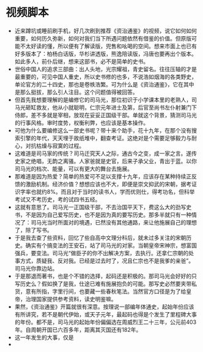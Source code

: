 # 视频脚本
- 近来蹲坑或睡前刷手机，好几次刷到推荐《资治通鉴》的视频，说它如何如何重要，如何历久弥新，如何对我们当下所遇问题依然有借鉴的价值。但原版可能不太好读的懂，所以便有了解读版，兜售和吆喝的空间。想来市面上也已有好多版本了：柏杨白话版，华杉讲透版，熊逸陪读版，冯唐也要再出个版本。如此多人，前仆后继，想来这部书，必不是简单的史书。
- 世俗中国人的追求三部曲：出人头地，光宗耀祖，青史留名。往往压轴的才是最重要的，可见中国人重史，所以史书修的也多，不说浩如烟海的各类野史，单论官方的二十四史，那也是卷帙浩繁。可为什么是《资治通鉴》，它在其中是那么挺拔，那么引人注目。这个问题值得被回答。
- 但首先我想要理解的是编修它的司马光，那位初识于小学课本里的老熟人，司马光砸缸救友，他从小就聪明，仁宗元年进士及第，后官至尚书左仆射兼门下侍郎，差不多就是宰相，放现在妥妥正国级干部。单就这个背景，猜测司马光的行事风格。审时度势，权衡利弊，也应该是基本操作。
- 可他为什么要编修这么一部史书呢？带十来个助手，花十九年，在那个没有搜索引擎的年代，天天埋于故纸堆中，翻查考证。这绝对是个需要足够毅力与耐心，对抗枯燥与寂寞的过程。
- 这难道是司马家的传统？司马迁究天人之际，通古今之变，成一家之言。遂传史家之绝唱，无韵之离骚。人家爸就是史官，后来子承父业，青出于蓝。以你司马光的档次、能量，可以有更大的舞台去施展。
- 那难道是因为热爱？简单的热爱可不足以支撑十九年，应该存在某种持续正反馈的激励机制。经济价值？想想应该也不大，即便是崇文抑武的宋朝，据考证识字率也就约8%。而且对于当时的读书人，学而优则仕，得考功名，但科举考试又不考历史，考的试四书五经。
- 这就有意思了。司马光一正国级干部，不去治国平天下，费这么大的劲写史书，不是因为自己爱写历史，也不是因为真的要写历史。那多半就只有一种情况了：司马光当时所面对的境遇，已然没有其他通路，来让他施展自己的理想了，除了写书。
- 于是我去查了些资料，回忆了些自高中文理分科后，就未过多关注的宋朝历史。确实有个搞变法的王安石，站了司马光的对家。当朝皇帝宋神宗，想富国强兵，要变法。司马光“做臣子的你不出解决方案，去执行。还拿仁宗朝的处事方式，质疑我、反对我。已经是过去时了，况且仁宗也不是我爹的亲爸”。司马光你靠边站。
- 于是那退而著书，也是个不错的选择，起码还是积极的。那司马光会好好的只写历史么？假如换了是我，仕途已难有施展抱负的可能。那写史必然要夹带私货，意有所指，字里行间，也要藏一些春秋笔法。当然官方口径是为了给皇帝，治理国家提供参考资料，读史明鉴嘛。
- 果然，《资治通鉴》开篇就很有深意。按理说一部编年体通史，起始年份应该有所讲究，若不是朝代伊始，或天子元年，最起码也得是个发生了里程碑大事的年份。都不是，司马光的起始年份偏偏选在周威烈王二十三年，公元前403年。自周朝开国已六百多年，距离其灭国还有182年。
- 这一年发生的大事，仅是
-